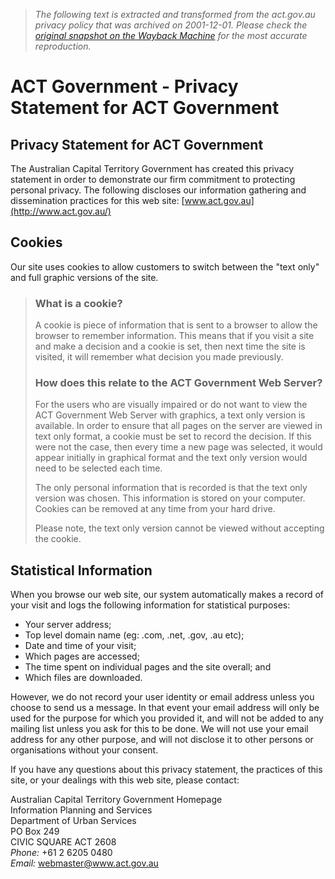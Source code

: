 > *The following text is extracted and transformed from the act.gov.au privacy policy that was archived on 2001-12-01. Please check the [original snapshot on the Wayback Machine](https://web.archive.org/web/20011201215656id_/http%3A//www.act.gov.au/privacy.cfm) for the most accurate reproduction.*

# ACT Government - Privacy Statement for ACT Government

## Privacy Statement for ACT Government

The Australian Capital Territory Government has created this privacy statement in order to demonstrate our firm commitment to protecting personal privacy. The following discloses our information gathering and dissemination practices for this web site: [www.act.gov.au](http://www.act.gov.au/)

##  Cookies

Our site uses cookies to allow customers to switch between the "text only" and full graphic versions of the site.

> ### What is a cookie?
> 
> A cookie is piece of information that is sent to a browser to allow the browser to remember information. This means that if you visit a site and make a decision and a cookie is set, then next time the site is visited, it will remember what decision you made previously.
> 
> ### How does this relate to the ACT Government Web Server?
> 
> For the users who are visually impaired or do not want to view the ACT Government Web Server with graphics, a text only version is available. In order to ensure that all pages on the server are viewed in text only format, a cookie must be set to record the decision. If this were not the case, then every time a new page was selected, it would appear initially in graphical format and the text only version would need to be selected each time.
> 
> The only personal information that is recorded is that the text only version was chosen. This information is stored on your computer. Cookies can be removed at any time from your hard drive.
> 
> Please note, the text only version cannot be viewed without accepting the cookie.

## Statistical Information

When you browse our web site, our system automatically makes a record of your visit and logs the following information for statistical purposes:

  * Your server address; 
  * Top level domain name (eg: .com, .net, .gov, .au etc); 
  * Date and time of your visit; 
  * Which pages are accessed; 
  * The time spent on individual pages and the site overall; and 
  * Which files are downloaded. 



However, we do not record your user identity or email address unless you choose to send us a message. In that event your email address will only be used for the purpose for which you provided it, and will not be added to any mailing list unless you ask for this to be done. We will not use your email address for any other purpose, and will not disclose it to other persons or organisations without your consent.

If you have any questions about this privacy statement, the practices of this site, or your dealings with this web site, please contact:

Australian Capital Territory Government Homepage  
Information Planning and Services  
Department of Urban Services  
PO Box 249  
CIVIC SQUARE ACT 2608  
_Phone:_ +61 2 6205 0480  
_Email:_ [webmaster@www.act.gov.au](mailto:webmaster@www.act.gov.au)   

